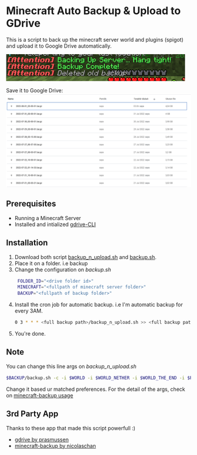 # Minecraft Auto Backup & Upload to GDrive
This is a script to back up the minecraft server world and plugins (spigot) and upload it to Google Drive automatically.

![Backup Message](res/message.png)

Save it to Google Drive:
![Uploaded to Drive](res/drive.png)

## Prerequisites
* Running a Minecraft Server
* Installed and intialized [gdrive-CLI](https://github.com/prasmussen/gdrive)

## Installation
1. Download both script [backup_n_upload.sh](backup_n_upload.sh) and [backup.sh](backup.sh).
2. Place it on a folder. i.e backup
3. Change the configuration on *backup.sh*
   ```bash
    FOLDER_ID="<drive folder id>"
    MINECRAFT="<fullpath of minecraft server folder>"
    BACKUP="<fullpath of backup folder>" 
   ```
4. Install the cron job for automatic backup. i.e I'm automatic backup for every 3AM.
    ```bash
    0 3 * * * <full backup path>/backup_n_upload.sh >> <full backup path>/backup.log 2>&1
    ```
5. You're done.

## Note
You can change this line args on *backup_n_upload.sh*
```bash
$BACKUP/backup.sh -c -i $WORLD -i $WORLD_NETHER -i $WORLD_THE_END -i $PLUGINS -o $WORLD_OUTPUT -s minecraft -p Attention -m 3 -d sequential
```
Change it based ur matched preferences. For the detail of the args, check on [minecraft-backup usage](https://github.com/nicolaschan/minecraft-backup#usage)

## 3rd Party App
Thanks to these app that made this script powerfull :)
* [gdrive by prasmussen](https://github.com/prasmussen/gdrive)
* [minecraft-backup by nicolaschan](https://github.com/nicolaschan/minecraft-backup)
